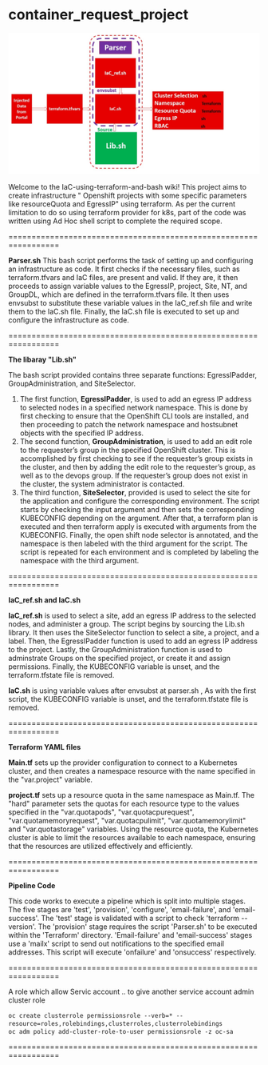 # container_request_project

![Alt text](Slide1.jpg)

Welcome to the IaC-using-terraform-and-bash wiki! This project aims to create infrastructure " Openshift projects with some specific parameters like resourceQuota and EgressIP" using terraform. As per the current limitation to do so using terraform provider for k8s, part of the code was written using Ad Hoc shell script to complete the required scope.


=================================================================

**Parser.sh**
    This bash script performs the task of setting up and configuring an infrastructure as code. It first checks if the necessary files, such as terraform.tfvars and IaC files, are present and valid. If they are, it then proceeds to assign variable values to the EgressIP, project, Site, NT, and GroupDL, which are defined in the terraform.tfvars file. It then uses envsubst to substitute these variable values in the IaC_ref.sh file and write them to the IaC.sh file. Finally, the IaC.sh file is executed to set up and configure the infrastructure as code.

=================================================================

**The libaray "Lib.sh"**

The bash script provided contains three separate functions: EgressIPadder, GroupAdministration, and SiteSelector. 

1. The first function, **EgressIPadder**, is used to add an egress IP address to selected nodes in a specified network namespace. This is done by first checking to ensure that the OpenShift CLI tools are installed, and then proceeding to patch the network namespace and hostsubnet objects with the specified IP address. 
2. The second function, **GroupAdministration**, is used to add an edit role to the requester’s group in the specified OpenShift cluster. This is accomplished by first checking to see if the requester’s group exists in the cluster, and then by adding the edit role to the requester’s group, as well as to the devops group. If the requester’s group does not exist in the cluster, the system administrator is contacted.
3. The third function, **SiteSelector**, provided is used to select the site for the application and configure the corresponding environment. The script starts by checking the input argument and then sets the corresponding KUBECONFIG depending on the argument. After that, a terraform plan is executed and then terraform apply is executed with arguments from the KUBECONFIG. Finally, the open shift node selector is annotated, and the namespace is then labeled with the third argument for the script. The script is repeated for each environment and is completed by labeling the namespace with the third argument.

=================================================================

**IaC_ref.sh and IaC.sh**

**IaC_ref.sh** is used to select a site, add an egress IP address to the selected nodes, and administer a group. The script begins by sourcing the Lib.sh library. It then uses the SiteSelector function to select a site, a project, and a label. Then, the EgressIPadder function is used to add an egress IP address to the project. Lastly, the GroupAdministration function is used to adminstrate Groups on the specified project, or create it and assign permissions. Finally, the KUBECONFIG variable is unset, and the terraform.tfstate file is removed.

**IaC.sh** is using variable values after envsubst at parser.sh , As with the first script, the KUBECONFIG variable is unset, and the terraform.tfstate file is removed.

=================================================================

**Terraform YAML files**


**Main.tf** sets up the provider configuration to connect to a Kubernetes cluster, and then creates a namespace resource with the name specified in the "var.project" variable. 

**project.tf** sets up a resource quota in the same namespace as Main.tf. The "hard" parameter sets the quotas for each resource type to the values specified in the "var.quotapods", "var.quotacpurequest", "var.quotamemoryrequest", "var.quotacpulimit", "var.quotamemorylimit" and "var.quotastorage" variables. Using the resource quota, the Kubernetes cluster is able to limit the resources available to each namespace, ensuring that the resources are utilized effectively and efficiently.

=================================================================

**Pipeline Code**

This code works to execute a pipeline which is split into multiple stages. The five stages are 'test', 'provision', 'configure', 'email-failure', and 'email-success'. The 'test' stage is validated with a script to check 'terraform --version'. The 'provision' stage requires the script 'Parser.sh' to be executed within the 'Terraform' directory. 'Email-failure' and 'email-success' stages use a 'mailx' script to send out notifications to the specified email addresses. This script will execute 'onfailure' and 'onsuccess' respectively.

=================================================================


A role which allow Servic account  .. to give another service account admin cluster role

    oc create clusterrole permissionsrole --verb=* --resource=roles,rolebindings,clusterroles,clusterrolebindings
    oc adm policy add-cluster-role-to-user permissionsrole -z oc-sa
    
=================================================================


